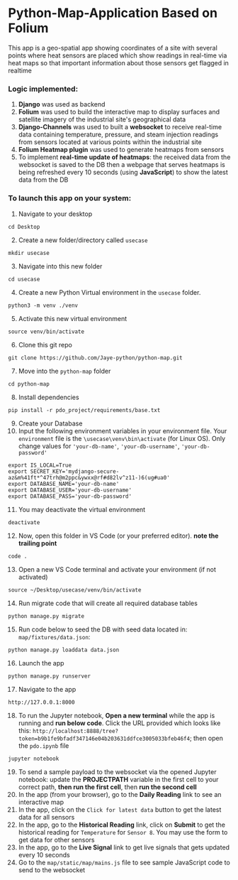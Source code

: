 # Python-Map-Application Based on Folium
This app is a geo-spatial app showing coordinates of a site with several points where heat sensors are placed which show readings in real-time via heat maps so that important information about those sensors get flagged in realtime

### Logic implemented:
1. **Django** was used as backend
2. **Folium** was used to build the interactive map to display surfaces and satellite imagery of the industrial site's geographical data
3. **Django-Channels** was used to built a **websocket** to receive real-time data containing temperature, pressure, and steam injection readings from sensors located at various points within the industrial site
4. **Folium Heatmap plugin** was used to generate heatmaps from sensors
5. To implement **real-time update of heatmaps**: the received data from the websocket is saved to the DB then a webpage that serves heatmaps is being refreshed every 10 seconds (using **JavaScript**) to show the latest data from the DB


### To launch this app on your system:
1. Navigate to your desktop
```
cd Desktop
```
2. Create a new folder/directory called `usecase`
```
mkdir usecase
```
3. Navigate into this new folder
```
cd usecase
```
4. Create a new Python Virtual environment in the `usecase` folder.
```
python3 -m venv ./venv
```
5. Activate this new virtual environment
```
source venv/bin/activate
```
6. Clone this git repo
```
git clone https://github.com/Jaye-python/python-map.git
```
7. Move into the `python-map` folder 
```
cd python-map
```
8. Install dependencies
```
pip install -r pdo_project/requirements/base.txt
```
9. Create your Database
10. Input the following environment variables in your environment file. Your `environment` file is the `\usecase\venv\bin\activate` (for Linux OS). Only change values for `'your-db-name'`, `'your-db-username'`, `'your-db-password'`
```
export IS_LOCAL=True
export SECRET_KEY='mydjango-secure-az&m%41ft*^47trh@m2ppc&ywxx@rf#d82lv^z11-)6(ug#ua0'
export DATABASE_NAME='your-db-name'
export DATABASE_USER='your-db-username'
export DATABASE_PASS='your-db-password'
```
11. You may deactivate the virtual environment
```
deactivate
```
12. Now, open this folder in VS Code (or your preferred editor). **note the trailing point**
```
code .
```
13. Open a new VS Code terminal and activate your environment (if not activated)
```
source ~/Desktop/usecase/venv/bin/activate
```
14. Run migrate code that will create all required database tables
```
python manage.py migrate
```
15. Run code below to seed the DB with seed data located in: `map/fixtures/data.json`:
```
python manage.py loaddata data.json
```
16. Launch the app
```
python manage.py runserver
```
17. Navigate to the app
```
http://127.0.0.1:8000
```
18. To run the Jupyter notebook, **Open a new terminal** while the app is running and **run below code**. Click the URL provided which looks like this: `http://localhost:8888/tree?token=b9b1fe9bfadf347146e04b203631ddfce3005033bfeb46f4`; then open the `pdo.ipynb` file
```
jupyter notebook
```
19. To send a sample payload to the websocket via the opened Jupyter notebook: update the **PROJECTPATH** variable in the first cell to your correct path, **then run the first cell**, then **run the second cell**
20. In the app (from your browser), go to the **Daily Reading** link to see an interactive map
21. In the app, click on the `Click for latest data` button to get the latest data for all sensors
22. In the app, go to the **Historical Reading** link, click on **Submit** to get the historical reading for `Temperature` for `Sensor 8`. You may use the form to get data for other sensors
23. In the app, go to the **Live Signal** link to get live signals that gets updated every 10 seconds
24. Go to the `map/static/map/mains.js` file to see sample JavaScript code to send to the websocket

